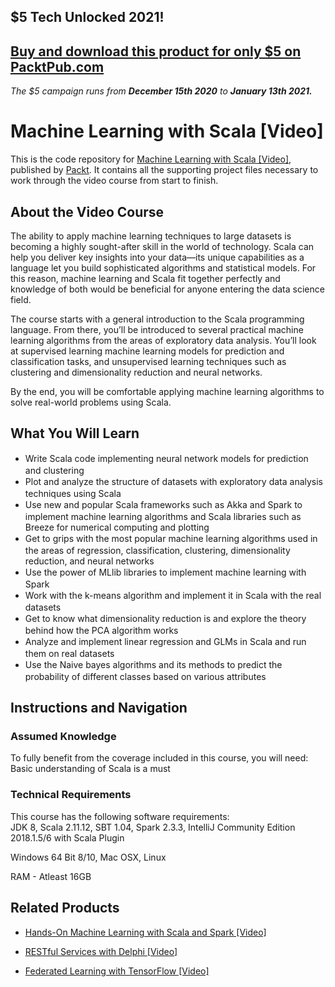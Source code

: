 ## $5 Tech Unlocked 2021!
[Buy and download this product for only $5 on PacktPub.com](https://www.packtpub.com/)
-----
*The $5 campaign         runs from __December 15th 2020__ to __January 13th 2021.__*

# Machine Learning with Scala [Video]
This is the code repository for [Machine Learning with Scala [Video]](https://www.packtpub.com/big-data-and-business-intelligence/machine-learning-scala-video?utm_source=github&utm_medium=repository&utm_campaign=9781785881350), published by [Packt](https://www.packtpub.com/?utm_source=github). It contains all the supporting project files necessary to work through the video course from start to finish.
## About the Video Course
The ability to apply machine learning techniques to large datasets is becoming a highly sought-after skill in the world of technology. Scala can help you deliver key insights into your data—its unique capabilities as a language let you build sophisticated algorithms and statistical models. For this reason, machine learning and Scala fit together perfectly and knowledge of both would be beneficial for anyone entering the data science field.

The course starts with a general introduction to the Scala programming language. From there, you’ll be introduced to several practical machine learning algorithms from the areas of exploratory data analysis. You’ll look at supervised learning machine learning models for prediction and classification tasks, and unsupervised learning techniques such as clustering and dimensionality reduction and neural networks.

By the end, you will be comfortable applying machine learning algorithms to solve real-world problems using Scala.


<H2>What You Will Learn</H2>
<DIV class=book-info-will-learn-text>
<UL>
<LI><SPAN style="LINE-HEIGHT: 20px; BACKGROUND-COLOR: transparent">Write Scala code implementing neural network models for prediction and clustering</SPAN> 
<LI><SPAN style="LINE-HEIGHT: 20px; BACKGROUND-COLOR: transparent">Plot and analyze the structure of datasets with exploratory data analysis techniques using Scala</SPAN> 
<LI><SPAN style="LINE-HEIGHT: 20px; BACKGROUND-COLOR: transparent">Use new and popular Scala frameworks such as Akka and Spark to implement machine learning algorithms and Scala libraries such as Breeze for numerical computing and plotting</SPAN> 
<LI><SPAN style="LINE-HEIGHT: 20px; BACKGROUND-COLOR: transparent">Get to grips with the most popular machine learning algorithms used in the areas of regression, classification, clustering, dimensionality reduction, and neural networks</SPAN> 
<LI><SPAN style="LINE-HEIGHT: 20px; BACKGROUND-COLOR: transparent">Use the power of MLlib libraries to implement machine learning with Spark</SPAN> 
<LI><SPAN style="LINE-HEIGHT: 20px; BACKGROUND-COLOR: transparent">Work with the k-means algorithm and implement it in Scala with the real datasets</SPAN> 
<LI><SPAN style="LINE-HEIGHT: 20px; BACKGROUND-COLOR: transparent">Get to know what dimensionality reduction is and explore the theory behind how the PCA algorithm works</SPAN> 
<LI><SPAN style="LINE-HEIGHT: 20px; BACKGROUND-COLOR: transparent">Analyze and implement linear regression and GLMs in Scala and run them on real datasets</SPAN> 
<LI><SPAN style="LINE-HEIGHT: 20px; BACKGROUND-COLOR: transparent">Use the Naive bayes algorithms and its methods to predict the probability of different classes based on various attributes</SPAN> </LI></UL></DIV>

## Instructions and Navigation
### Assumed Knowledge
To fully benefit from the coverage included in this course, you will need:<br/>
Basic understanding of Scala is a must
### Technical Requirements
This course has the following software requirements:<br/>
JDK 8, Scala 2.11.12, SBT 1.04, Spark 2.3.3, IntelliJ Community Edition 2018.1.5/6 with Scala Plugin

Windows 64 Bit 8/10, Mac OSX, Linux

RAM - Atleast 16GB

## Related Products
* [Hands-On Machine Learning with Scala and Spark [Video]](https://www.packtpub.com/big-data-and-business-intelligence/hands-machine-learning-scala-and-spark-video?utm_source=github&utm_medium=repository&utm_campaign=9781789342468)

* [RESTful Services with Delphi [Video]](https://www.packtpub.com/application-development/restful-services-delphi-video?utm_source=github&utm_medium=repository&utm_campaign=9781789951882)

* [Federated Learning with TensorFlow [Video]](https://www.packtpub.com/big-data-and-business-intelligence/federated-learning-tensorflow-video?utm_source=github&utm_medium=repository&utm_campaign=9781838823658)

